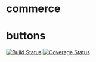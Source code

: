 commerce
========

buttons
=======
[![Build Status](https://travis-ci.org/bchiatt/commerce.svg)](https://travis-ci.org/bchiatt/commerce)
[![Coverage Status](https://coveralls.io/repos/bchiatt/commerce/badge.png)](https://coveralls.io/r/bchiatt/commerce)
